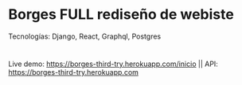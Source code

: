 # Borges FULL rediseño de webiste
Tecnologías: Django, React, Graphql, Postgres
#
Live demo: https://borges-third-try.herokuapp.com/inicio ||
API: https://borges-third-try.herokuapp.com
